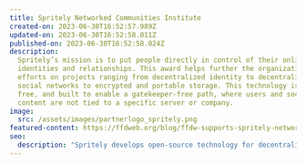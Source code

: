 ```yaml
---
title: Spritely Networked Communities Institute
created-on: 2023-06-30T16:52:57.989Z
updated-on: 2023-06-30T16:52:58.011Z
published-on: 2023-06-30T16:52:58.024Z
description:
  Spritely’s mission is to put people directly in control of their online
  identities and relationships. This award helps further the organization’s
  efforts on projects ranging from decentralized identity to decentralized
  social networks to encrypted and portable storage. This technology is open,
  free, and built to enable a gatekeeper-free path, where users and social
  content are not tied to a specific server or company.
image:
  src: /assets/images/partnerlogo_spritely.png
featured-content: https://ffdweb.org/blog/ffdw-supports-spritely-networked-communities-institute-to-develop-decentralized-social-media
seo:
  description: "Spritely develops open-source technology for decentralized identity and social networks, empowering users to control their online presence without corporate gatekeepers."
---
```

